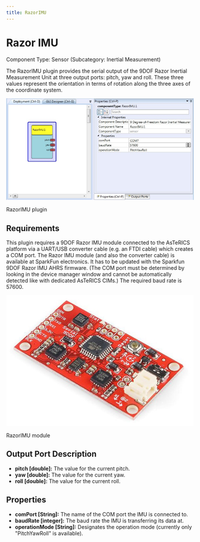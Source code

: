 ```yaml
---
title: RazorIMU
---
```


# Razor IMU

Component Type: Sensor (Subcategory: Inertial Measurement)

The RazorIMU plugin provides the serial output of the 9DOF Razor Inertial Measurement Unit at three output ports: pitch, yaw and roll. These three values represent the orientation in terms of rotation along the three axes of the coordinate system.

![Screenshot: RazorIMU plugin](./img/RazorIMU.jpg "Screenshot: RazorIMU plugin")

RazorIMU plugin

## Requirements

This plugin requires a 9DOF Razor IMU module connected to the AsTeRICS platform via a UART/USB converter cable (e.g. an FTDI cable) which creates a COM port. The Razor IMU module (and also the converter cable) is available at SparkFun electronics. It has to be updated with the Sparkfun 9DOF Razor IMU AHRS firmware. (The COM port must be determined by looking in the device manager window and cannot be automatically detected like with dedicated AsTeRICS CIMs.) The required baud rate is 57600.

![RazorIMU](./img/RazorIMU_picture.jpg "RazorIMU")

RazorIMU module

## Output Port Description

- **pitch \[double\]:** The value for the current pitch.
- **yaw \[double\]:** The value for the current yaw.
- **roll \[double\]:** The value for the current roll.

## Properties

- **comPort \[String\]:** The name of the COM port the IMU is connected to.
- **baudRate \[integer\]:** The baud rate the IMU is transferring its data at.
- **operationMode \[String\]:** Designates the operation mode (currently only "PitchYawRoll" is available).
